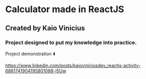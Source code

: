 # Calculator made in ReactJS

## Created by Kaio Vinicius

### Project designed to put my knowledge into practice.

Project demonstration ⬇️

https://www.linkedin.com/posts/kaioviniciusdev_reactjs-activity-6881741904195801088-j5Uw
